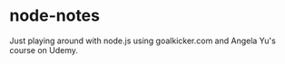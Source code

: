 # node-notes
Just playing around with node.js using goalkicker.com and Angela Yu's course on Udemy.
